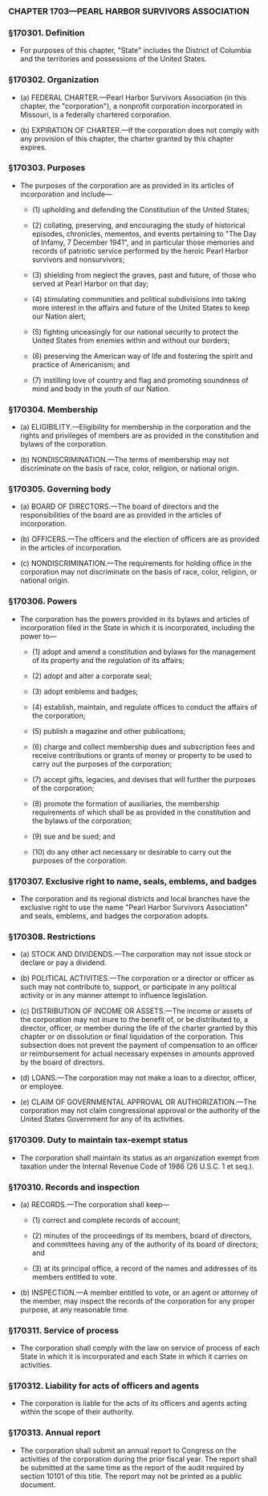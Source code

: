 ### **CHAPTER 1703—PEARL HARBOR SURVIVORS ASSOCIATION**

### §170301. Definition
* For purposes of this chapter, "State" includes the District of Columbia and the territories and possessions of the United States.

### §170302. Organization
* (a) FEDERAL CHARTER.—Pearl Harbor Survivors Association (in this chapter, the "corporation"), a nonprofit corporation incorporated in Missouri, is a federally chartered corporation.

* (b) EXPIRATION OF CHARTER.—If the corporation does not comply with any provision of this chapter, the charter granted by this chapter expires.

### §170303. Purposes
* The purposes of the corporation are as provided in its articles of incorporation and include—

  * (1) upholding and defending the Constitution of the United States;

  * (2) collating, preserving, and encouraging the study of historical episodes, chronicles, mementos, and events pertaining to "The Day of Infamy, 7 December 1941", and in particular those memories and records of patriotic service performed by the heroic Pearl Harbor survivors and nonsurvivors;

  * (3) shielding from neglect the graves, past and future, of those who served at Pearl Harbor on that day;

  * (4) stimulating communities and political subdivisions into taking more interest in the affairs and future of the United States to keep our Nation alert;

  * (5) fighting unceasingly for our national security to protect the United States from enemies within and without our borders;

  * (6) preserving the American way of life and fostering the spirit and practice of Americanism; and

  * (7) instilling love of country and flag and promoting soundness of mind and body in the youth of our Nation.

### §170304. Membership
* (a) ELIGIBILITY.—Eligibility for membership in the corporation and the rights and privileges of members are as provided in the constitution and bylaws of the corporation.

* (b) NONDISCRIMINATION.—The terms of membership may not discriminate on the basis of race, color, religion, or national origin.

### §170305. Governing body
* (a) BOARD OF DIRECTORS.—The board of directors and the responsibilities of the board are as provided in the articles of incorporation.

* (b) OFFICERS.—The officers and the election of officers are as provided in the articles of incorporation.

* (c) NONDISCRIMINATION.—The requirements for holding office in the corporation may not discriminate on the basis of race, color, religion, or national origin.

### §170306. Powers
* The corporation has the powers provided in its bylaws and articles of incorporation filed in the State in which it is incorporated, including the power to—

  * (1) adopt and amend a constitution and bylaws for the management of its property and the regulation of its affairs;

  * (2) adopt and alter a corporate seal;

  * (3) adopt emblems and badges;

  * (4) establish, maintain, and regulate offices to conduct the affairs of the corporation;

  * (5) publish a magazine and other publications;

  * (6) charge and collect membership dues and subscription fees and receive contributions or grants of money or property to be used to carry out the purposes of the corporation;

  * (7) accept gifts, legacies, and devises that will further the purposes of the corporation;

  * (8) promote the formation of auxiliaries, the membership requirements of which shall be as provided in the constitution and the bylaws of the corporation;

  * (9) sue and be sued; and

  * (10) do any other act necessary or desirable to carry out the purposes of the corporation.

### §170307. Exclusive right to name, seals, emblems, and badges
* The corporation and its regional districts and local branches have the exclusive right to use the name "Pearl Harbor Survivors Association" and seals, emblems, and badges the corporation adopts.

### §170308. Restrictions
* (a) STOCK AND DIVIDENDS.—The corporation may not issue stock or declare or pay a dividend.

* (b) POLITICAL ACTIVITIES.—The corporation or a director or officer as such may not contribute to, support, or participate in any political activity or in any manner attempt to influence legislation.

* (c) DISTRIBUTION OF INCOME OR ASSETS.—The income or assets of the corporation may not inure to the benefit of, or be distributed to, a director, officer, or member during the life of the charter granted by this chapter or on dissolution or final liquidation of the corporation. This subsection does not prevent the payment of compensation to an officer or reimbursement for actual necessary expenses in amounts approved by the board of directors.

* (d) LOANS.—The corporation may not make a loan to a director, officer, or employee.

* (e) CLAIM OF GOVERNMENTAL APPROVAL OR AUTHORIZATION.—The corporation may not claim congressional approval or the authority of the United States Government for any of its activities.

### §170309. Duty to maintain tax-exempt status
* The corporation shall maintain its status as an organization exempt from taxation under the Internal Revenue Code of 1986 (26 U.S.C. 1 et seq.).

### §170310. Records and inspection
* (a) RECORDS.—The corporation shall keep—

  * (1) correct and complete records of account;

  * (2) minutes of the proceedings of its members, board of directors, and committees having any of the authority of its board of directors; and

  * (3) at its principal office, a record of the names and addresses of its members entitled to vote.


* (b) INSPECTION.—A member entitled to vote, or an agent or attorney of the member, may inspect the records of the corporation for any proper purpose, at any reasonable time.

### §170311. Service of process
* The corporation shall comply with the law on service of process of each State in which it is incorporated and each State in which it carries on activities.

### §170312. Liability for acts of officers and agents
* The corporation is liable for the acts of its officers and agents acting within the scope of their authority.

### §170313. Annual report
* The corporation shall submit an annual report to Congress on the activities of the corporation during the prior fiscal year. The report shall be submitted at the same time as the report of the audit required by section 10101 of this title. The report may not be printed as a public document.
